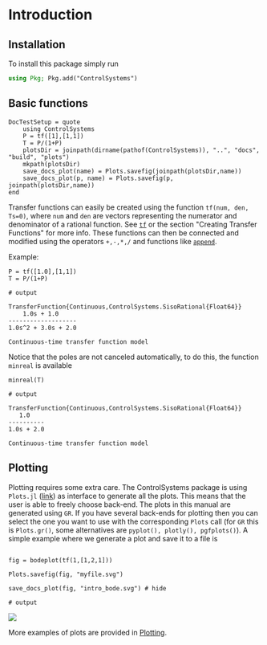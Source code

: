 # Introduction
## Installation

To install this package simply run
```julia
using Pkg; Pkg.add("ControlSystems")
```

## Basic functions
```@meta
DocTestSetup = quote
    using ControlSystems
    P = tf([1],[1,1])
    T = P/(1+P)
    plotsDir = joinpath(dirname(pathof(ControlSystems)), "..", "docs", "build", "plots")
    mkpath(plotsDir)
    save_docs_plot(name) = Plots.savefig(joinpath(plotsDir,name))
    save_docs_plot(p, name) = Plots.savefig(p, joinpath(plotsDir,name))
end
```
Transfer functions can easily be created using the function `tf(num, den, Ts=0)`, where `num` and `den` are vectors representing the numerator and denominator of a rational function. See [`tf`](@ref) or the section "Creating Transfer Functions" for more info. These functions can then be connected and modified using the operators `+,-,*,/` and functions like [`append`](@ref).

Example:
```jldoctest INTRO
P = tf([1.0],[1,1])
T = P/(1+P)

# output

TransferFunction{Continuous,ControlSystems.SisoRational{Float64}}
    1.0s + 1.0
-------------------
1.0s^2 + 3.0s + 2.0

Continuous-time transfer function model
```

Notice that the poles are not canceled automatically, to do this, the function `minreal` is available
```jldoctest INTRO
minreal(T)

# output

TransferFunction{Continuous,ControlSystems.SisoRational{Float64}}
   1.0
----------
1.0s + 2.0

Continuous-time transfer function model
```
## Plotting
Plotting requires some extra care. The ControlSystems package is using `Plots.jl` ([link](https://github.com/tbreloff/Plots.jl)) as interface to generate all the plots. This means that the user is able to freely choose back-end. The plots in this manual are generated using `GR`. If you have several back-ends for plotting then you can select the one you want to use with the corresponding `Plots` call (for `GR` this is `Plots.gr()`, some alternatives are `pyplot(), plotly(), pgfplots()`). A simple example where we generate a plot and save it to a file is
```jldoctest; output=false

fig = bodeplot(tf(1,[1,2,1]))

Plots.savefig(fig, "myfile.svg")

save_docs_plot(fig, "intro_bode.svg") # hide

# output

```

![](../../plots/intro_bode.svg)

More examples of plots are provided in [Plotting](@ref).